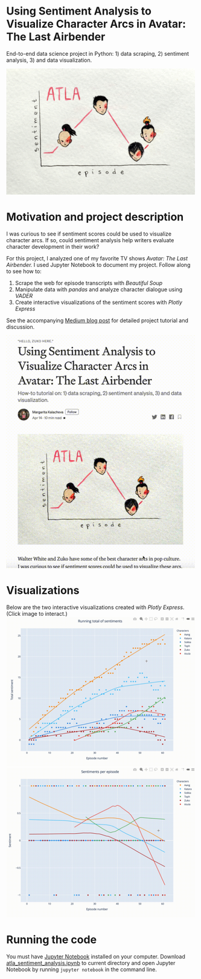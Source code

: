 # Using Sentiment Analysis to Visualize Character Arcs in Avatar: The Last Airbender
End-to-end data science project in Python: 1) data scraping, 2) sentiment analysis, 3) and data visualization.

<img src="media/zuko_art.jpg" width = 500>

# Motivation and project description
I was curious to see if sentiment scores could be used to visualize character arcs. If so, could sentiment analysis help writers evaluate character development in their work?

For this project, I analyzed one of my favorite TV shows *Avatar: The Last Airbender.* I used Jupyter Notebook to document my project. Follow along to see how to:
1) Scrape the web for episode transcripts with *Beautiful Soup*
2) Manipulate data with *pandas* and analyze character dialogue using *VADER*
3) Create interactive visualizations of the sentiment scores with *Plotly Express*

See the accompanying [Medium blog post](https://medium.com/data-comet/atla-sentiment-analysis-43f26edddad2) for detailed project tutorial and discussion.

[<img src="media/medium_article.gif" width = 500>](https://medium.com/data-comet/atla-sentiment-analysis-43f26edddad2)

# Visualizations
Below are the two interactive visualizations created with *Plotly Express*. (Click image to interact.)
[<img src="media/atla_running_total_of_sentiment.gif" width = 500>](https://chart-studio.plotly.com/~ritakalach/4/#/)
[<img src="media/atla_sentiment_per_episode.gif" width = 500>](https://chart-studio.plotly.com/~ritakalach/2/#/)

# Running the code
You must have [Jupyter Notebook](https://jupyter.readthedocs.io/en/latest/install.html) installed on your computer. Download [atla_sentiment_analysis.ipynb](atla_sentiment_analysis.ipynb) to current directory and open Jupyter Notebook by running `jupyter notebook` in the command line.
